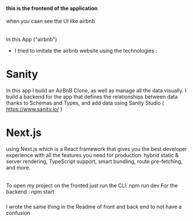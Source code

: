 #### this is the frontend of the application 
when you caan see the UI like airbnb

######
In this App ("airbnb")
- I tried to imitate the airbnb website using the technologies :
# Sanity
In this app I build an AirBnB Clone, as well as manage all the data visually. I build a backend for the app that defines the relationships between  data thanks to Schemas and Types, and add data using Sanity Studio ( https://www.sanity.io/ )

# Next.js

using Next.js which is a React framework that gives you the best developer experience with all the features you need for production: hybrid static & server rendering, TypeScript support, smart bundling, route pre-fetching, and more.



######
To open my project on the fronted just run the CLI: npm run dev
For the backend : npm start

#####

I wrote the same thing in the Readme of front and back end to not have a confusion